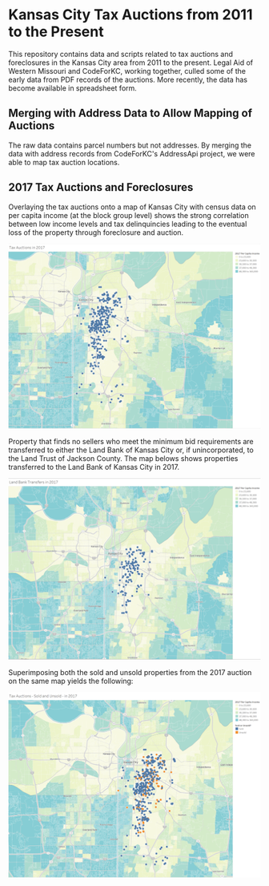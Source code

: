 # Kansas City Tax Auctions from 2011 to the Present

This repository contains data and scripts related to tax auctions and foreclosures in the Kansas City area from 2011 to the present. Legal Aid of Western Missouri and CodeForKC, working together, culled some of the early data from PDF records of the auctions. More recently, the data has become available in spreadsheet form. 

## Merging with Address Data to Allow Mapping of Auctions
The raw data contains parcel numbers but not addresses. By merging the data with address records from CodeForKC's AddressApi project, we were able to map tax auction locations.

## 2017 Tax Auctions and Foreclosures

Overlaying the tax auctions onto a map of Kansas City with census data on per capita income (at the block group level) shows the strong correlation between low income levels and tax delinquincies leading to the eventual loss of the property through foreclosure and auction.

![2017 KC Tax Auctions](https://github.com/buzwells/kc-tax-auctions/blob/master/img/KC-Tax-Auctions-2017.png)

Property that finds no sellers who meet the minimum bid requirements are transferred to either the Land Bank of Kansas City or, if unincorporated, to the Land Trust of Jackson County. The map belows shows properties transferred to the Land Bank of Kansas City in 2017.

![2017 Land Bank Transfers](https://github.com/buzwells/kc-tax-auctions/blob/master/img/KC-Land-Bank-Transfers-2017.png)

Superimposing both the sold and unsold properties from the 2017 auction on the same map yields the following:

![2017 Sold and Unsold Properties](https://github.com/buzwells/kc-tax-auctions/blob/master/img/Tax-Auctions-Sold-and-Unsold-2017.png)


